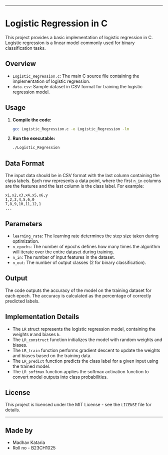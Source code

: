 
---

# Logistic Regression in C

This project provides a basic implementation of logistic regression in C. Logistic regression is a linear model commonly used for binary classification tasks.

## Overview

- `Logistic_Regression.c`: The main C source file containing the implementation of logistic regression.
- `data.csv`: Sample dataset in CSV format for training the logistic regression model.

## Usage

1. **Compile the code:**
   ```sh
   gcc Logistic_Regression.c -o Logistic_Regression -lm
   ```

2. **Run the executable:**
   ```sh
   ./Logistic_Regression
   ```

## Data Format

The input data should be in CSV format with the last column containing the class labels. Each row represents a data point, where the first `n_in` columns are the features and the last column is the class label. For example:
```
x1,x2,x3,x4,x5,x6,y
1,2,3,4,5,6,0
7,8,9,10,11,12,1
...
```

## Parameters

- `learning_rate`: The learning rate determines the step size taken during optimization.
- `n_epochs`: The number of epochs defines how many times the algorithm will iterate over the entire dataset during training.
- `n_in`: The number of input features in the dataset.
- `n_out`: The number of output classes (2 for binary classification).

## Output

The code outputs the accuracy of the model on the training dataset for each epoch. The accuracy is calculated as the percentage of correctly predicted labels.

## Implementation Details

- The `LR` struct represents the logistic regression model, containing the weights `W` and biases `b`.
- The `LR_construct` function initializes the model with random weights and biases.
- The `LR_train` function performs gradient descent to update the weights and biases based on the training data.
- The `LR_predict` function predicts the class label for a given input using the trained model.
- The `LR_softmax` function applies the softmax activation function to convert model outputs into class probabilities.

## License

This project is licensed under the MIT License - see the `LICENSE` file for details.

---
## Made by 
- Madhav Kataria 
- Roll no - B23CH1025 


